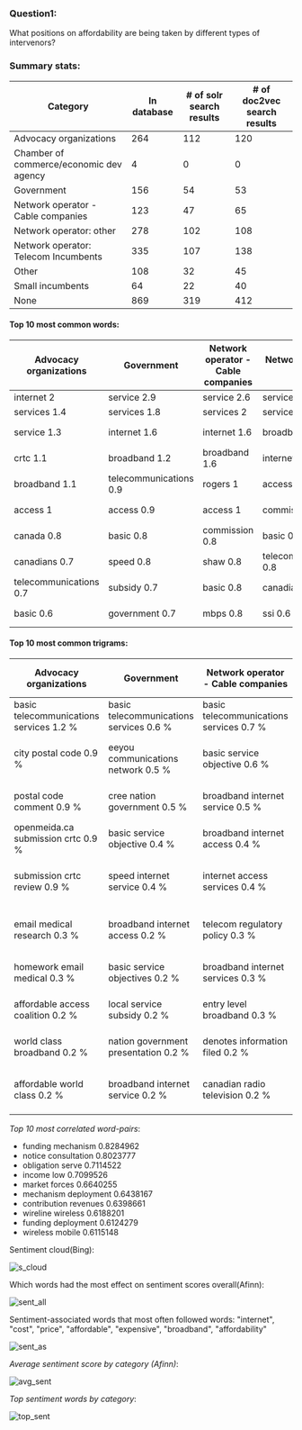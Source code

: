### Question1:
 What positions on affordability are being taken by different types of intervenors?

### Summary stats:

Category| In database | # of solr search results | # of doc2vec search results |
--- | --- | --- | --- |
Advocacy organizations |  264 | 112 | 120
Chamber of commerce/economic dev agency |    4 | 0 | 0
Government  | 156 | 54 | 53
Network operator - Cable companies | 123 | 47 | 65
Network operator: other | 278 | 102 | 108
Network operator: Telecom Incumbents | 335 | 107| 138
Other | 108 | 32 | 45
Small incumbents  | 64  | 22  |40
None  | 869 | 319  | 412


#### Top 10 most  common words:

Advocacy organizations  | Government | Network operator - Cable companies |  Network operator: other|  Network operator: Telecom Incumbents  | None   | Other  | Small incumbents
--- | --- | --- | --- | --- | --- | --- | ---
 internet   2    |        service   2.9    |  service   2.6   |  service   2.7   |   service   1.9      |      service   2.1    |        service   2.3  |  service   2.4
 services   1.4    |       services   1.8       |                services   2      |     services   1.9    |                   services   1.7     |     broadband   1.4       |      services   2    |    jtf   1.8
 service   1.3    |       internet   1.6         |            internet   1.6   |       broadband   1.8     |                 broadband   1.6   |        services   1.2       |    internet   1.8  | services   1.5
  crtc   1.1     |     broadband   1.2          |          broadband   1.6     |      internet   1.2        |                  telus   1.5      |           ay   1.2 | telecommunications   1.4   |    mbps   1.5
 broadband    1.1  | telecommunications    0.9    |                     rogers   1      |       access   1.1             |          internet   1.2     |      internet   1.2     |     broadband   1.1 | broadband   1.4 |
    access   1       |      access   0.9       |                  access   1      |   commission   0.9              |         commission   1     |        access   0.9      |       access   1.1 | commission   1.1
 canada   0.8         |     basic   0.8           |        commission   0.8    |          basic   0.8                |        access   0.9          |       hw   0.8           |   basic   1.1    | internet   1
 canadians   0.7        |      speed   0.8        |                 shaw   0.8 | telecommunications   0.8               |            bell   0.8          |  highway   0.7              |   pm   0.8    |   access   1 |
telecommunications   0.7    |        subsidy   0.7     |                   basic   0.8     |     canadians   0.7     |                      mbps   0.7 | telecommunications   0.6   |       canadians   0.7   |    cost   0.9
 basic   0.6     |    government   0.7         |                mbps   0.8        |        ssi   0.6       |      telecommunications   0.6     |    commission   0.6     |        canada   0.7    |   crtc   0.8


#### Top 10 most  common trigrams:

Advocacy organizations    |                                 Government      |      Network operator - Cable companies    |                   Network operator: other     |     Network operator: Telecom Incumbents |                                     None              |                           Other                |           Small incumbents
 --- | ---| --- | --- | --- | --- | --- | ---
  basic   telecommunications   services   1.2 %  | basic   telecommunications   services   0.6 %  |basic   telecommunications   services   0.7 %  | basic   telecommunications   services   0.6 %  |    telus   communications   company   1.2 % |  highway   highway   highway   2 % | basic   telecommunications   services   0.8 %       |    revenue   cost   provide   1.2 %
 city   postal   code   0.9 %   |   eeyou   communications   network   0.5 %      |     basic   service   objective   0.6 %       |    basic   service   objective   0.5 %    |    communications   company   tnc   0.7 %  | hig   hw   ay   1.3 %     |    communications   frpc   basic   0.3 %  | estimated   forecasted   revenues   0.9 %
  postal   code   comment   0.9 %   |         cree   nation   government   0.5 %     |   broadband   internet   service   0.5 %    |    broadband   internet   service   0.3 %  | basic   telecommunications   services   0.5 % |  ay   hig   hw   1.2 %        |        frpc   basic   service   0.3 %             |     citc   jtf   page   0.8 %
openmeida.ca   submission   crtc   0.9 %    |       basic   service   objective   0.4 %    |     broadband   internet   access   0.4 %    |     broadband   internet   access   0.3 %           |            dec   dec   dec   0.4 % | hw   ay   hig   1.2 %     |    broadband   internet   access   0.3 %       |     cap   usage   allowance   0.6 %
  submission   crtc   review   0.9 %     |       speed   internet   service   0.4 %     |     internet   access   services   0.4 %    |   national   broadband   strategy   0.3 %        |         mbps   target   speed   0.3 % | ay   highw   ay   0.9 %     |    basic   service   obligations   0.2 %  |      basic   service   objective   0.6 %
  email   medical   research   0.3 %    |     broadband   internet   access   0.2 %    |     telecom   regulatory   policy   0.3 %   |    backbone   assistance   program   0.3 %   | basic   telecommunications   service   0.3 % | highw   ay   highw   0.8 %      |     basic   service   objective   0.2 %   |   broadband   internet   access   0.6 %
    homework   email   medical   0.3 %    |      basic   service   objectives   0.2 %   |    broadband   internet   services   0.3 %  | basic   telecommunications   service   0.3 %          |            tnc   2015   134   0.3 % | broadband   internet   access   0.3 %     |     basic   service   obligation   0.2 %        |      citc   jtf   response   0.6 %
 affordable   access   coalition   0.2 %      |       local   service   subsidy   0.2 %        |     entry   level   broadband   0.3 %      |    consumer   broadband   offer   0.2 %        |          company   tnc   july   0.2 % | basic   telecommunications   services   0.3 %    |            tnoc   comments   july   0.2 %     |   broadband   internet   plan   0.5 %
world   class   broadband   0.2 %    | nation   government   presentation   0.2 %      |   denotes   information   filed   0.2 %     |    canadian   radio   television   0.2 %         |        company   tnc   march   0.2 % |  basic   service   objective   0.2 %   |        http   www.crtc.gc.ca   eng   0.2 %     |   ii   marketing   strategies   0.5 %
 affordable   world   class   0.2 %   |     broadband   internet   service   0.2 %   |      canadian   radio   television   0.2 %   |   satellite   served   communities   0.2 %       |    tnc   attachment   abridged   0.2 % |  ig   hw   ay   0.2 %    |      service   obligations   tnoc   0.2 % | canadian   independent   telephone   0.5 %

*Top 10 most  correlated word-pairs*:

- funding    mechanism    0.8284962
- notice consultation   0.8023777
- obligation        serve   0.7114522
- income          low   0.7099526
- market       forces   0.6640255
- mechanism   deployment   0.6438167
- contribution     revenues   0.6398661
- wireline     wireless   0.6188201
- funding   deployment   0.6124279
- wireless       mobile   0.6115148

Sentiment cloud(Bing):

![s_cloud](images/scloud_all.png)

Which words had the most effect on sentiment scores overall(Afinn):

![sent_all](images/sent_all.png)

Sentiment-associated words that most often followed words:
"internet", "cost", "price", "affordable", "expensive", "broadband", "affordability"

![sent_as](images/sent_as.png)

*Average sentiment score  by category (Afinn)*:

![avg_sent](images/avg_sent.png)

*Top sentiment words by category*:

![top_sent](images/top_sent.png)

